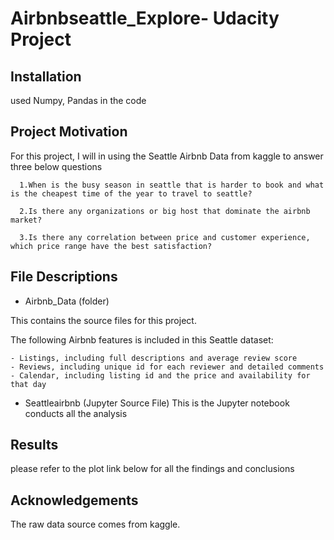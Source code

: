 # Airbnbseattle_Explore- Udacity Project



## Installation

used Numpy, Pandas in the code


## Project Motivation
For this project, I will in using the Seattle Airbnb Data from kaggle to answer three below questions

      1.When is the busy season in seattle that is harder to book and what is the cheapest time of the year to travel to seattle?
   
      2.Is there any organizations or big host that dominate the airbnb market?
   
      3.Is there any correlation between price and customer experience, which price range have the best satisfaction?

## File Descriptions

- Airbnb_Data (folder)

This contains the source files for this project.

The following Airbnb features is included in this Seattle dataset:

    - Listings, including full descriptions and average review score
    - Reviews, including unique id for each reviewer and detailed comments
    - Calendar, including listing id and the price and availability for that day

- Seattleairbnb (Jupyter Source File)
This is the Jupyter notebook conducts all the analysis

## Results

please refer to the plot link below for all the findings and conclusions

## Acknowledgements
The raw data source comes from kaggle.
